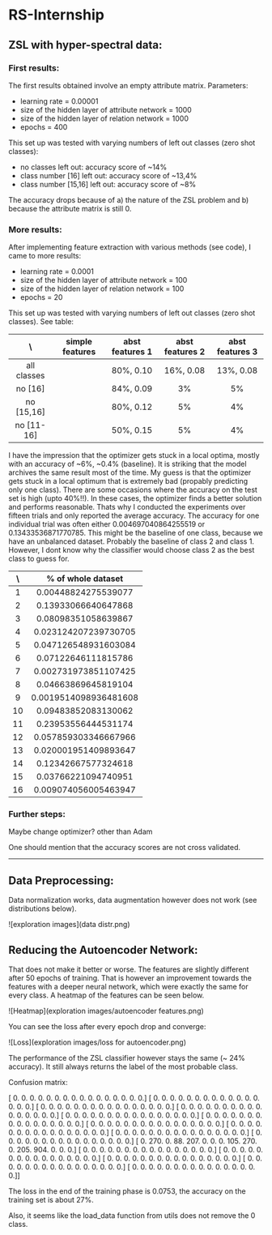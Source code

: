 # RS-Internship

## ZSL with hyper-spectral data:

### First results:
The first results obtained involve an empty attribute matrix. 
Parameters:
* learning rate = 0.00001
* size of the hidden layer of attribute network = 1000
* size of the hidden layer of relation network = 1000
* epochs = 400

This set up was tested with varying numbers of left out classes (zero shot classes):
* no classes left out: accuracy score of ~14% 
* class number [16] left out: accuracy score of ~13,4%
* class number [15,16] left out: accuracy score of ~8%

The accuracy drops because of a) the nature of the ZSL problem and b) because the attribute matrix is still 0.


### More results:
After implementing feature extraction with various methods (see code), I came to more results:

* learning rate = 0.0001
* size of the hidden layer of attribute network = 100
* size of the hidden layer of relation network = 100
* epochs = 20

This set up was tested with varying numbers of left out classes (zero shot classes). See table:


| \            | simple features | abst features 1 | abst features 2 | abst features 3 |
|:-----------: |:---------------:|:---------------:|:---------------:|:---------------:|
| all classes  |               	 |       80%, 0.10     	 |      16%, 0.08      	 |       13%, 0.08   	 |
| no [16]      |               	 |       84%, 0.09     	 |      3%       	 |       5%      	 |
| no [15,16]   |               	 |       80%, 0.12     	 |      5%       	 |       4%      	 |
| no [11-16]   |               	 |       50%, 0.15     	 |      5%       	 |       4%      	 |


I have the impression that the optimizer gets stuck in a local optima, mostly with an accuracy of ~6%, ~0.4% (baseline).
It is striking that the model archives the same result most of the time. My guess is that the optimizer gets stuck in a local optimum that is extremely bad (propably predicting only one class). There are some occasions where the accuracy on the test set is high (upto 40%!!). In these cases, the optimizer finds a better solution and performs reasonable. Thats why I conducted the experiments over fifteen trials and only reported the average accuracy.
The accuracy for one individual trial was often either 0.004697040864255519 or 0.13433536871770785. This might be the baseline of one class, because we have an unbalanced dataset. Probably the baseline of class 2 and class 1. However, I dont know why the classifier would choose class 2 as the best class to guess for.

| \            | % of whole dataset |
|:-----------: |:------------------:|
|      1       | 0.00448824275539077 |
|      2       | 0.13933066640647868  |
|      3       | 0.08098351058639867 |
|      4       | 0.023124207239730705|
|      5       | 0.047126548931603084|
|      6       | 0.07122646111815786|
|      7       | 0.002731973851107425|
|      8       | 0.04663869645819104|
|      9       | 0.0019514098936481608|
|     10       | 0.09483852083130062|
|     11       | 0.23953556444531174|
|     12       | 0.057859303346667966|
|     13       | 0.020001951409893647|
|     14       | 0.12342667577324618|
|     15       | 0.03766221094740951|
|     16       | 0.009074056005463947|




### Further steps:
Maybe change optimizer? other than Adam

One should mention that the accuracy scores are not cross validated.


---------------------------------------------------

## Data Preprocessing:
Data normalization works, data augmentation however does not work (see distributions below).

![exploration images](data distr.png)

## Reducing the Autoencoder Network:
That does not make it better or worse. The features are slightly different after 50 epochs of training. That is however an improvement towards the features with a deeper neural network, which were exactly the same for every class. A heatmap of the features can be seen below. 

![Heatmap](exploration images/autoencoder features.png)

You can see the loss after every epoch drop and converge:

![Loss](exploration images/loss for autoencoder.png)

The performance of the ZSL classifier however stays the same (~ 24% accuracy). It still always returns the label of the most probable class. 

Confusion matrix: 

[  0.   0.   0.   0.   0.   0.   0.   0.   0.   0.   0.   0.   0.   0.    0.   0.]
[  0.   0.   0.   0.   0.   0.   0.   0.   0.   0.   0.   0.   0.   0.    0.   0.]
[  0.   0.   0.   0.   0.   0.   0.   0.   0.   0.   0.   0.   0.   0.    0.   0.]
[  0.   0.   0.   0.   0.   0.   0.   0.   0.   0.   0.   0.   0.   0.    0.   0.]
[  0.   0.   0.   0.   0.   0.   0.   0.   0.   0.   0.   0.   0.   0.    0.   0.]
[  0.   0.   0.   0.   0.   0.   0.   0.   0.   0.   0.   0.   0.   0.    0.   0.]
[  0.   0.   0.   0.   0.   0.   0.   0.   0.   0.   0.   0.   0.   0.    0.   0.]
[  0.   0.   0.   0.   0.   0.   0.   0.   0.   0.   0.   0.   0.   0.    0.   0.]
[  0.   0.   0.   0.   0.   0.   0.   0.   0.   0.   0.   0.   0.   0.    0.   0.]
[  0.   0.   0.   0.   0.   0.   0.   0.   0.   0.   0.   0.   0.   0.    0.   0.]
[  0. 270.   0.  88. 207.   0.   0.   0. 105. 270.   0. 205. 904.   0.    0.   0.]
[  0.   0.   0.   0.   0.   0.   0.   0.   0.   0.   0.   0.   0.   0.    0.   0.]
[  0.   0.   0.   0.   0.   0.   0.   0.   0.   0.   0.   0.   0.   0.    0.   0.]
[  0.   0.   0.   0.   0.   0.   0.   0.   0.   0.   0.   0.   0.   0.    0.   0.]
[  0.   0.   0.   0.   0.   0.   0.   0.   0.   0.   0.   0.   0.   0.    0.   0.]
[  0.   0.   0.   0.   0.   0.   0.   0.   0.   0.   0.   0.   0.   0.    0.   0.]]

The loss in the end of the training phase is 0.0753, the accuracy on the training set is about 27%.

Also, it seems like the load_data function from utils does not remove the 0 class.
